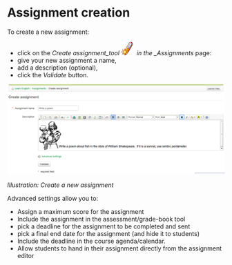 # Assignment creation

To create a new assignment:

* click on the _Create assignment\_tool_ ![](../../.gitbook/assets/graphics65.png) _in the \_Assignments_ page:
* give your new assignment a name,
* add a description \(optional\),
* click the _Validate_ button.

![](../../.gitbook/assets/graphics66.png)

_Illustration: Create a new assignment_

Advanced settings allow you to:

* Assign a maximum score for the assignment
* Include the assignment in the assessment/grade-book tool
* pick a deadline for the assignment to be completed and sent
* pick a final end date for the assignment \(and hide it to students\)
* Include the deadline in the course agenda/calendar.
* Allow students to hand in their assignment directly from the assignment editor

